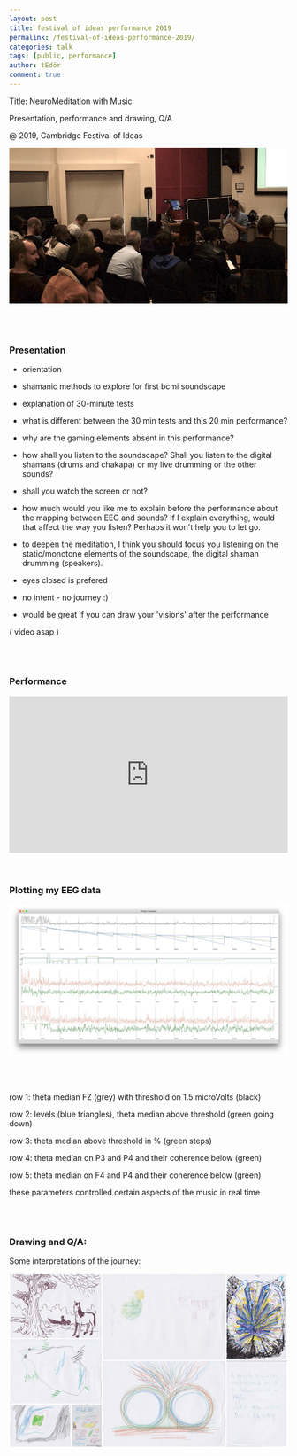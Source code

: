 ```yaml
---
layout: post
title: festival of ideas performance 2019
permalink: /festival-of-ideas-performance-2019/
categories: talk
tags: [public, performance]
author: tEdör
comment: true
---
```


Title: NeuroMeditation with Music

Presentation, performance and drawing, Q/A

@ 2019, Cambridge Festival of Ideas

![](../assets/img//20191026-cambridge-festival-of-ideas-01.jpg)

<br><br>

### Presentation
- orientation

- shamanic methods to explore for first bcmi soundscape

- explanation of 30-minute tests

- what is different between the 30 min tests and this 20 min performance?

- why are the gaming elements absent in this performance?

- how shall you listen to the soundscape? Shall you listen to the digital shamans (drums and chakapa) or my live drumming or the other sounds?

- shall you watch the screen or not?

- how much would you like me to explain before the performance about the mapping between EEG and sounds? If I explain everything, would that affect the way you listen? Perhaps it won't help you to let go.

- to deepen the meditation, I think you should focus you listening on the static/monotone elements of the soundscape, the digital shaman drumming (speakers).

- eyes closed is prefered

- no intent - no journey :)

- would be great if you can draw your 'visions' after the performance

( video asap )

<br>
<br>

### Performance

<div style="left: 0; width: 100%; height: 0; position: relative; padding-bottom: 56.2493%;"><iframe src="https://www.youtube.com/embed/lFVzwZtmecc?rel=0&amp;showinfo=0" style="border: 0; top: 0; left: 0; width: 100%; height: 100%; position: absolute;" allowfullscreen scrolling="no"></iframe></div>

<br>
<br>

### Plotting my EEG data

![](../assets/img//20191026-cambridge-festival-of-ideas-03.jpg)

<br>
<br>

row 1: theta median FZ (grey) with threshold on 1.5 microVolts (black)

row 2: levels (blue triangles), theta median above threshold (green going down)

row 3: theta median above threshold in % (green steps)

row 4: theta median on P3 and P4 and their coherence below (green)

row 5: theta median on F4 and P4 and their coherence below (green)

these parameters controlled certain aspects of the music in real time

<br>
<br>

### Drawing and Q/A:

Some interpretations of the journey:

![](../assets/img//20191026-cambridge-festival-of-ideas-02.jpg)


<br><br>
